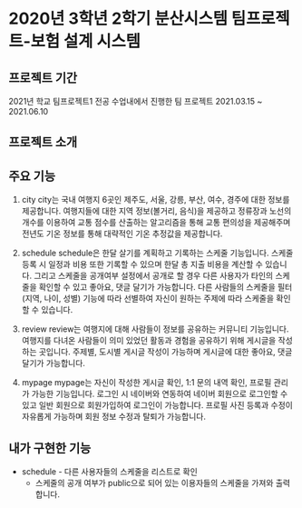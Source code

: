 # 2020년 3학년 2학기 분산시스템 팀프로젝트-보험 설계 시스템

## 프로젝트 기간
2021년 학교 팀프로젝트1 전공 수업내에서 진행한 팀 프로젝트
2021.03.15 ~ 2021.06.10


## 프로젝트 소개


## 주요 기능
1. city
city는 국내 여행지 6곳인 제주도, 서울, 강릉, 부산, 여수, 경주에 대한 정보를 제공합니다. 여행지들에 대한 지역 정보(볼거리, 음식)을 제공하고 정류장과 노선의 개수를 이용하여 교통 점수를 산출하는 알고리즘을 통해 교통 편의성을 제공해주며 전년도 기온 정보를 통해 대략적인 기온 추정값을 제공합니다.
  
2. schedule
schedule은 한달 살기를 계획하고 기록하는 스케줄 기능입니다. 스케줄 등록 시 일정과 비용 또한 기록할 수 있으며 한달 총 지출 비용을 계산할 수 있습니다. 그리고 스케줄을 공개여부 설정에서 공개로 할 경우 다른 사용자가 타인의 스케줄을 확인할 수 있고 좋아요, 댓글 달기가 가능합니다. 다른 사람들의 스케줄을 필터(지역, 나이, 성별) 기능에 따라 선별하여 자신이 원하는 주제에 따라 스케줄을 확인할 수 있습니다.
 
3. review
review는 여행지에 대해 사람들이 정보를 공유하는 커뮤니티 기능입니다. 여행지를 다녀온 사람들이 의미 있었던 활동과 경험을 공유하기 위해 게시글을 작성하는 곳입니다. 주제별, 도시별 게시글 작성이 가능하며 게시글에 대한 좋아요, 댓글 달기가 가능합니다.

4. mypage
mypage는 자신이 작성한 게시글 확인, 1:1 문의 내역 확인, 프로필 관리가 가능한 기능입니다. 로그인 시 네이버와 연동하여 네이버 회원으로 로그인할 수 있고 일반 회원으로 회원가입하여 로그인이 가능합니다. 프로필 사진 등록과 수정이 자유롭게 가능하며 회원 정보 수정과 탈퇴가 가능합니다.
 
 
## 내가 구현한 기능
* schedule - 다른 사용자들의 스케줄을 리스트로 확인
    - 스케줄의 공개 여부가 public으로 되어 있는 이용자들의 스케줄을 가져와 출력합니다.
 

